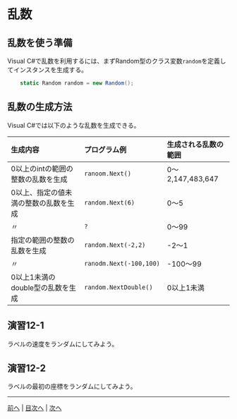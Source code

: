 # 乱数
## 乱数を使う準備
Visual C#で乱数を利用するには、まずRandom型のクラス変数`random`を定義してインスタンスを生成する。

```cs
    static Random random = new Random();
```

## 乱数の生成方法
Visual C#では以下のような乱数を生成できる。

|生成内容|プログラム例|生成される乱数の範囲|
|:-------|:-----------|:-------------------|
|0以上のintの範囲の整数の乱数を生成|`ranoom.Next()`|0～2,147,483,647|
|0以上、指定の値未満の整数の乱数を生成|`random.Next(6)`|0～5|
|〃|`?`|0～99|
|指定の範囲の整数の乱数を生成|`random.Next(-2,2)`|-2～1|
|〃|`ranodm.Next(-100,100)`|-100～99|
|0以上1未満のdouble型の乱数を生成|`random.NextDouble()`|0以上1未満|

## 演習12-1
ラベルの速度をランダムにしてみよう。

## 演習12-2
ラベルの最初の座標をランダムにしてみよう。

---

[前へ](11.md) | [目次へ](README.md#%E7%9B%AE%E6%AC%A1) | [次へ](13.md)

